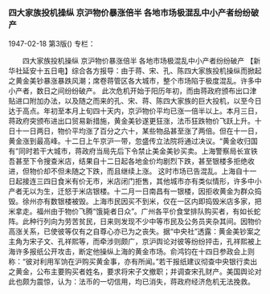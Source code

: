 ### 四大家族投机操纵  京沪物价暴涨倍半  各地市场极混乱中小产者纷纷破产

1947-02-18
第3版()
专栏：

　　四大家族投机操纵
    京沪物价暴涨倍半
    各地市场极混乱中小产者纷纷破产
    【新华社延安十五日电】综合各方报导：由于蒋、宋、孔、陈四大家族投机操纵而掀起之黄金美钞暴涨暴跌风潮；席卷蒋管区各大城市，整个市场陷于极度混乱。许多中小产者，数日之间纷纷破产。
    此次危机开始于阳历年初，而由蒋政府颁布出口津贴进口附加办法，以及随之而来的孔、宋、蒋、陈四大家族的巨大投机，以至今日达于高点。年初至本月上旬四十天内，京沪物价平均已涨一倍半以上。本月三日，蒋政府突颁布进出口贸易新措施，黄金美钞遂更狂涨，法币狂跌物价飞跃上升。十日十一日两日，物价平均涨了百分之六十，某些物品甚至涨了两倍。但在十一日，黄金涨到最高峰。十二日上午京沪一带，忽盛传立法院将通过决议。“黄金收归国有”同时若干大城市，蒋政府当局先后下令禁止美金美钞买卖。上海警察局长宣铁吾甚至下令搜查米店，结果自十二日起各地金价均剧烈下跌，甚至银楼多拒绝收进，但物价却不但未随之下跌，而且继续上涨。
    这时市场已告混乱。上海自十一日起接连三四日食米有价无市，米店闭门拒售，其他城市亦有类似情形，许多中小产者无以为生，迁怒于米店银楼。十二月一日南昌有一银楼，因拒收黄金为群众捣毁。徐州亦有数银楼被毁。上海市民因买不到米，仅在一区内即捣毁米店多家，把米拿走。福州由于物价飞腾“饿毙者日众”。广州各平价食堂排队购买者，有如长蛇阵。此种行列向为劳苦贫民，日来则发现不少中等市民及公务员夹杂其间。因物价高涨关系，已使彼等仅有之自尊心亦已为之丧失。据“中央社”透露：黄金美钞案之主角为宋子文、孔祥熙等，而牵涉则颇广，京沪舆论对彼等纷纷抨击，孔祥熙被上海许多报纸公开攻击，断定他操纵上海的黄金市场。俞鸿钧在十四日参政会上则称：“彼对利用军饷在沪购买黄金事，亦有所闻。”若干报纸建议彻查中央银行卖出之黄金，公布主要购买者姓名，要求将宋子文撤职；并调查宋孔财产。美国舆论对此也颇为震惊，认为：法币的一切信用，均已消失，蒋政府经济危机无法挽救。
